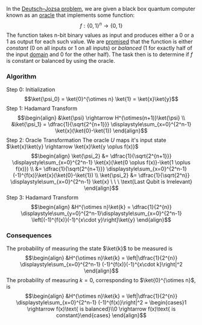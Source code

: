 In the [Deutsch–Jozsa problem](https://en.wikipedia.org/wiki/Deutsch%E2%80%93Jozsa_algorithm), we are given a black box quantum computer known as an [oracle](https://en.wikipedia.org/wiki/Oracle_machine "Oracle machine") that implements some function:
$$f: \{0,1\}^n \rightarrow \{0, 1\}$$
The function takes n-bit binary values as input and produces either a 0 or a 1 as output for each such value. We are [promised](https://en.wikipedia.org/wiki/Promise_problem "Promise problem") that the function is either *constant* (0 on all inputs or 1 on all inputs) or _balanced_ (1 for exactly half of the input [domain](https://en.wikipedia.org/wiki/Function_domain "Function domain") and 0 for the other half). The task then is to determine if $f$ is constant or balanced by using the oracle.

### Algorithm
Step 0: Initialization
$$\ket{\psi_0} = \ket{0}^{\otimes n} \ket{1} = \ket{x}\ket{y}$$
Step 1: Hadamard Transform
$$\begin{align}
&\ket{\psi} \rightarrow H^{\otimes(n+1)}\ket{\psi} \\
&\ket{\psi_1} = \dfrac{1}{\sqrt{2^{n+1}}} \displaystyle\sum_{x=0}^{2^n-1} \ket{x}(\ket{0}-\ket{1})
\end{align}$$
Step 2: Oracle Transformation
The oracle $U$ maps it's input state $\ket{x}\ket{y} \rightarrow \ket{x}\ket{y \oplus f(x)}$
$$\begin{align}
\ket{\psi_2} &= \dfrac{1}{\sqrt{2^{n+1}}} \displaystyle\sum_{x=0}^{2^n-1} \ket{x}(\ket{0 \oplus f(x)}-\ket{1 \oplus f(x)}) \\
&= \dfrac{1}{\sqrt{2^{n+1}}} \displaystyle\sum_{x=0}^{2^n-1} (-1)^{f(x)}\ket{x}(\ket{0}-\ket{1}) \\
\ket{\psi_2} &= \dfrac{1}{\sqrt{2^n}} \displaystyle\sum_{x=0}^{2^n-1} \ket{x} \ \ \ \text{Last Qubit is Irrelevant}
\end{align}$$
Step 3: Hadamard Transform
$$\begin{align}
&H^{\otimes n}\ket{k} = \dfrac{1}{2^{n}} \displaystyle\sum_{y=0}^{2^n-1}\displaystyle\sum_{x=0}^{2^n-1} \left[(-1)^{f(x)}(-1)^{x\cdot y}\right]\ket{y}
\end{align}$$
### Consequences
The probability of measuring the state $\ket{k}$ to be measured is
$$\begin{align}
&H^{\otimes n}\ket{k} = \left|\dfrac{1}{2^{n}} \displaystyle\sum_{x=0}^{2^n-1} (-1)^{f(x)}(-1)^{x\cdot k}\right|^2
\end{align}$$
The probability of measuring $k=0$, corresponding to $\ket{0}^{\otimes n}$, is
$$\begin{align}
&H^{\otimes n}\ket{k} = \left|\dfrac{1}{2^{n}} \displaystyle\sum_{x=0}^{2^n-1} (-1)^{f(x)}\right|^2 = \begin{cases}1 \rightarrow f(x)\text{ is balanced}\\0 \rightarrow f(x)\text{ is constant}\end{cases}
\end{align}$$
